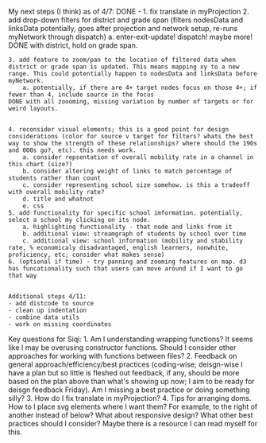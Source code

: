 My next steps (I think) as of 4/7:
    DONE - 1. fix translate in myProjection
    2. add drop-down filters for district and grade span (filters nodesData and linksData potentially, goes after projection and network setup, re-runs myNetwork through dispatch)
        a. enter-exit-update! dispatch! maybe more!
    DONE with district, hold on grade span.
        
        
    3. add feature to zoom/pan to the location of filtered data when district or grade span is updated. This means mapping xy to a new range. This could potentially happen to nodesData and linksData before myNetwork.
        a. potentially, if there are 4+ target nodes focus on those 4+; if fewer than 4, include source in the focus
    DONE with all zoooming, missing variation by number of targets or for weird layouts.
        
        
    4. reconsider visual elements; this is a good point for design considerations (color for source v target for filters? whats the best way to show the strength of these relationships? where should the 190s and 000s go?, etc). this needs work.
        a. consider repsentation of overall mobility rate in a channel in this chart (size?)
        b. consider altering weight of links to match percentage of students rather than count
        c. consider representing school size somehow. is this a tradeoff with overall mobility rate?
        d. title and whatnot
        e. css
    5. add functionality for specific school imformation. potentially, select a school my clicking on its node.
        a. highlighting functionality - that node and links from it
        b. additional view: streamgraph of students by school over time
        c. additional view: school information (mobility and stability rate, % economicaly disadvantaged, english learners, nonwhite, proficiency, etc; consider what makes sense)
    6. (optional if time) - try panning and zooming features on map. d3 has funcationality such that users can move around if I want to go that way
    
    
    Additional steps 4/11:
    - add distcode to source
    - clean up indentation
    - combine data utils
    - work on missing coordinates


Key questions for Siqi:
    1. Am I understanding wrapping functions? It seems like I may be overusing constructor functions. Should I consider other approaches for working with functions between files?
    2. Feedback on general approach/efficiency/best practices (coding-wise; deisgn-wise I have a plan but so little is fleshed out feedback, if any, should be more based on the plan above than what's showing up now; I aim to be ready for deisgn feedback Friday). Am I missing a best practice or doing something silly?
    3. How do I fix translate in myProjection?
    4. Tips for arranging doms. How to I place svg elements where I want them? For example, to the right of another instead of below? What about responsive design? What other best practices should I consider? Maybe there is a resource I can read myself for this.
    
    